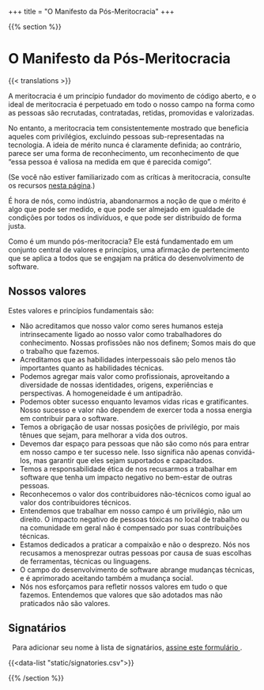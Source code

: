 +++
title = "O Manifesto da Pós-Meritocracia"
+++

{{% section %}}

# O Manifesto da Pós-Meritocracia

{{< translations >}}

A meritocracia é um princípio fundador do movimento de código aberto, e o ideal de meritocracia é perpetuado em todo o nosso campo na forma como as pessoas são recrutadas, contratadas, retidas, promovidas e valorizadas.

No entanto, a meritocracia tem consistentemente mostrado que beneficia aqueles com privilégios, excluindo pessoas sub-representadas na tecnologia. A ideia de mérito nunca é claramente definida; ao contrário, parece ser uma forma de reconhecimento, um reconhecimento de que “essa pessoa é valiosa na medida em que é parecida comigo”.

(Se você não estiver familiarizado com as críticas à meritocracia, consulte os recursos <a href="/meritocracy/" hreflang="en">nesta página</a>.)

É hora de nós, como indústria, abandonarmos a noção de que o mérito é algo que pode ser medido, e que pode ser almejado em igualdade de condições por todos os indivíduos, e que pode ser distribuído de forma justa.

Como é um mundo pós-meritocracia? Ele está fundamentado em um conjunto central de valores e princípios, uma afirmação de pertencimento que se aplica a todos que se engajam na prática do desenvolvimento de software.

## Nossos valores

Estes valores e princípios fundamentais são:

* Não acreditamos que nosso valor como seres humanos esteja intrinsecamente ligado ao nosso valor como trabalhadores do conhecimento. Nossas profissões não nos definem; Somos mais do que o trabalho que fazemos.
* Acreditamos que as habilidades interpessoais são pelo menos tão importantes quanto as habilidades técnicas.
* Podemos agregar mais valor como profissionais, aproveitando a diversidade de nossas identidades, origens, experiências e perspectivas. A homogeneidade é um antipadrão.
* Podemos obter sucesso enquanto levamos vidas ricas e gratificantes. Nosso sucesso e valor não dependem de exercer toda a nossa energia em contribuir para o software.
* Temos a obrigação de usar nossas posições de privilégio, por mais tênues que sejam, para melhorar a vida dos outros.
* Devemos dar espaço para pessoas que não são como nós para entrar em nosso campo e ter sucesso nele. Isso significa não apenas convidá-los, mas garantir que eles sejam suportados e capacitados.
* Temos a responsabilidade ética de nos recusarmos a trabalhar em software que tenha um impacto negativo no bem-estar de outras pessoas.
* Reconhecemos o valor dos contribuidores não-técnicos como igual ao valor dos contribuidores técnicos.
* Entendemos que trabalhar em nosso campo é um privilégio, não um direito. O impacto negativo de pessoas tóxicas no local de trabalho ou na comunidade em geral não é compensado por suas contribuições técnicas.
* Estamos dedicados a praticar a compaixão e não o desprezo. Nós nos recusamos a menosprezar outras pessoas por causa de suas escolhas de ferramentas, técnicas ou linguagens.
* O campo do desenvolvimento de software abrange mudanças técnicas, e é aprimorado aceitando também a mudança social.
* Nós nos esforçamos para refletir nossos valores em tudo o que fazemos. Entendemos que valores que são adotados mas não praticados não são valores.

## Signatários

<p class="callout">
  Para adicionar seu nome à lista de signatários, <a href="https://goo.gl/forms/9JT45K1iuKcBSPFj2" hreflang="en"> assine este formulário </a>.
</p>

{{<data-list "static/signatories.csv">}}

{{% /section %}}

